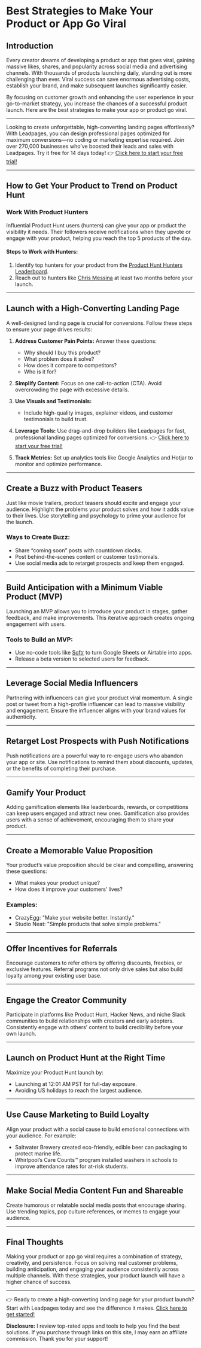 # Best Strategies to Make Your Product or App Go Viral

## Introduction

Every creator dreams of developing a product or app that goes viral, gaining massive likes, shares, and popularity across social media and advertising channels. With thousands of products launching daily, standing out is more challenging than ever. Viral success can save enormous advertising costs, establish your brand, and make subsequent launches significantly easier.

By focusing on customer growth and enhancing the user experience in your go-to-market strategy, you increase the chances of a successful product launch. Here are the best strategies to make your app or product go viral.

---

Looking to create unforgettable, high-converting landing pages effortlessly? With Leadpages, you can design professional pages optimized for maximum conversions—no coding or marketing expertise required. Join over 270,000 businesses who’ve boosted their leads and sales with Leadpages. Try it free for 14 days today! 👉 [Click here to start your free trial!](https://bit.ly/LEadPages)

---

## How to Get Your Product to Trend on Product Hunt

### Work With Product Hunters

Influential Product Hunt users (hunters) can give your app or product the visibility it needs. Their followers receive notifications when they upvote or engage with your product, helping you reach the top 5 products of the day.

#### Steps to Work with Hunters:
1. Identify top hunters for your product from the [Product Hunt Hunters Leaderboard](https://upvote-bell.com/leaderboard).
2. Reach out to hunters like [Chris Messina](https://chrismessina.me) at least two months before your launch.

---

## Launch with a High-Converting Landing Page

A well-designed landing page is crucial for conversions. Follow these steps to ensure your page drives results:

1. **Address Customer Pain Points:** Answer these questions:
   - Why should I buy this product?
   - What problem does it solve?
   - How does it compare to competitors?
   - Who is it for?

2. **Simplify Content:** Focus on one call-to-action (CTA). Avoid overcrowding the page with excessive details.

3. **Use Visuals and Testimonials:**
   - Include high-quality images, explainer videos, and customer testimonials to build trust.

4. **Leverage Tools:** Use drag-and-drop builders like Leadpages for fast, professional landing pages optimized for conversions. 👉 [Click here to start your free trial!](https://bit.ly/LEadPages)

5. **Track Metrics:** Set up analytics tools like Google Analytics and Hotjar to monitor and optimize performance.

---

## Create a Buzz with Product Teasers

Just like movie trailers, product teasers should excite and engage your audience. Highlight the problems your product solves and how it adds value to their lives. Use storytelling and psychology to prime your audience for the launch.

### Ways to Create Buzz:
- Share “coming soon” posts with countdown clocks.
- Post behind-the-scenes content or customer testimonials.
- Use social media ads to retarget prospects and keep them engaged.

---

## Build Anticipation with a Minimum Viable Product (MVP)

Launching an MVP allows you to introduce your product in stages, gather feedback, and make improvements. This iterative approach creates ongoing engagement with users.

### Tools to Build an MVP:
- Use no-code tools like [Softr](https://softrplatformsgmbh.grsm.io/rlyns6qb8q9o) to turn Google Sheets or Airtable into apps.
- Release a beta version to selected users for feedback.

---

## Leverage Social Media Influencers

Partnering with influencers can give your product viral momentum. A single post or tweet from a high-profile influencer can lead to massive visibility and engagement. Ensure the influencer aligns with your brand values for authenticity.

---

## Retarget Lost Prospects with Push Notifications

Push notifications are a powerful way to re-engage users who abandon your app or site. Use notifications to remind them about discounts, updates, or the benefits of completing their purchase.

---

## Gamify Your Product

Adding gamification elements like leaderboards, rewards, or competitions can keep users engaged and attract new ones. Gamification also provides users with a sense of achievement, encouraging them to share your product.

---

## Create a Memorable Value Proposition

Your product’s value proposition should be clear and compelling, answering these questions:
- What makes your product unique?
- How does it improve your customers’ lives?

### Examples:
- CrazyEgg: "Make your website better. Instantly."
- Studio Neat: "Simple products that solve simple problems."

---

## Offer Incentives for Referrals

Encourage customers to refer others by offering discounts, freebies, or exclusive features. Referral programs not only drive sales but also build loyalty among your existing user base.

---

## Engage the Creator Community

Participate in platforms like Product Hunt, Hacker News, and niche Slack communities to build relationships with creators and early adopters. Consistently engage with others’ content to build credibility before your own launch.

---

## Launch on Product Hunt at the Right Time

Maximize your Product Hunt launch by:
- Launching at 12:01 AM PST for full-day exposure.
- Avoiding US holidays to reach the largest audience.

---

## Use Cause Marketing to Build Loyalty

Align your product with a social cause to build emotional connections with your audience. For example:
- Saltwater Brewery created eco-friendly, edible beer can packaging to protect marine life.
- Whirlpool’s Care Counts™ program installed washers in schools to improve attendance rates for at-risk students.

---

## Make Social Media Content Fun and Shareable

Create humorous or relatable social media posts that encourage sharing. Use trending topics, pop culture references, or memes to engage your audience.

---

## Final Thoughts

Making your product or app go viral requires a combination of strategy, creativity, and persistence. Focus on solving real customer problems, building anticipation, and engaging your audience consistently across multiple channels. With these strategies, your product launch will have a higher chance of success.

---

👉 Ready to create a high-converting landing page for your product launch? Start with Leadpages today and see the difference it makes. [Click here to get started!](https://bit.ly/LEadPages)

**Disclosure:** I review top-rated apps and tools to help you find the best solutions. If you purchase through links on this site, I may earn an affiliate commission. Thank you for your support!
